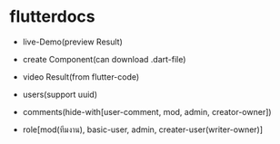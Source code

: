 # flutterdocs

- live-Demo(preview Result)

- create Component(can download .dart-file)

- video Result(from flutter-code)

- users(support uuid)

- comments(hide-with[user-comment, mod, admin, creator-owner])

- role[mod(ทีมงาน), basic-user, admin, creater-user(writer-owner)]
